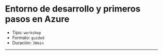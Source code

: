 # Entorno de desarrollo y primeros pasos en Azure

* Tipo: `workshop`
* Formato: `guided`
* Duración: `30min`

***

